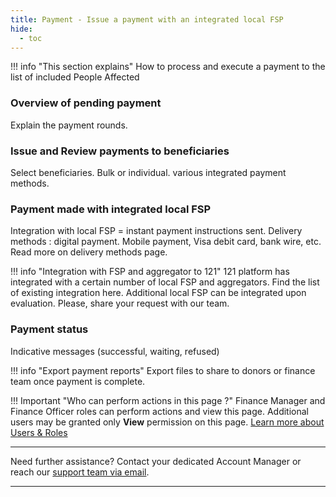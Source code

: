 ```yaml
---
title: Payment - Issue a payment with an integrated local FSP
hide:
  - toc
---
```


!!! info "This section explains"
    How to process and execute a payment to the list of included People Affected


### **Overview of pending payment**

Explain the payment rounds.

### **Issue and Review payments to beneficiaries**

Select beneficiaries. Bulk or individual.
various integrated payment methods.

### **Payment made with integrated local FSP**

Integration with local FSP = instant payment instructions sent.
Delivery methods : digital payment. Mobile payment, Visa debit card, bank wire, etc. Read more on delivery methods page.

!!! info "Integration with FSP and aggregator to 121"
    121 platform has integrated with a certain number of local FSP and aggregators. Find the list of existing integration here.
    Additional local FSP can be integrated upon evaluation. Please, share your request with our team.

### **Payment status**
Indicative messages (successful, waiting, refused)

!!! info "Export payment reports"
    Export files to share to donors or finance team once payment is complete.

!!! Important "Who can perform actions in this page ?"
    Finance Manager and Finance Officer roles can perform actions and view this page. 
    Additional users may be granted only **View** permission on this page. [Learn more about Users & Roles](../users/users-roles-page.md)

___
Need further assistance? Contact your dedicated Account Manager or reach our [support team via email](mailto:support@121.global).
___
